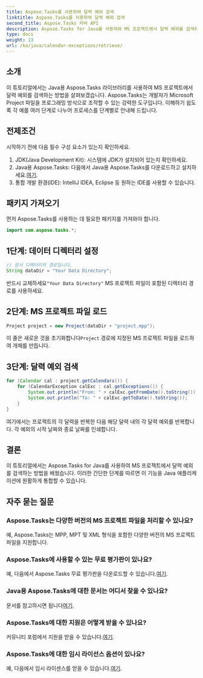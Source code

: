 ```yaml
---
title: Aspose.Tasks를 사용하여 달력 예외 검색
linktitle: Aspose.Tasks를 사용하여 달력 예외 검색
second_title: Aspose.Tasks 자바 API
description: Aspose.Tasks for Java를 사용하여 MS 프로젝트에서 달력 예외를 검색하는 방법을 알아보세요. 원활한 통합을 위한 단계별 튜토리얼입니다.
type: docs
weight: 13
url: /ko/java/calendar-exceptions/retrieve/
---
```

## 소개
이 튜토리얼에서는 Java용 Aspose.Tasks 라이브러리를 사용하여 MS 프로젝트에서 달력 예외를 검색하는 방법을 살펴보겠습니다. Aspose.Tasks는 개발자가 Microsoft Project 파일을 프로그래밍 방식으로 조작할 수 있는 강력한 도구입니다. 이해하기 쉽도록 각 예를 여러 단계로 나누어 프로세스를 단계별로 안내해 드립니다.
## 전제조건
시작하기 전에 다음 필수 구성 요소가 있는지 확인하세요.
1. JDK(Java Development Kit): 시스템에 JDK가 설치되어 있는지 확인하세요.
2.  Java용 Aspose.Tasks: 다음에서 Java용 Aspose.Tasks를 다운로드하고 설치하세요.[여기](https://releases.aspose.com/tasks/java/).
3. 통합 개발 환경(IDE): IntelliJ IDEA, Eclipse 등 원하는 IDE를 사용할 수 있습니다.

## 패키지 가져오기
먼저 Aspose.Tasks를 사용하는 데 필요한 패키지를 가져와야 합니다.
```java
import com.aspose.tasks.*;
```
## 1단계: 데이터 디렉터리 설정
```java
// 문서 디렉터리의 경로입니다.
String dataDir = "Your Data Directory";
```
 반드시 교체하세요`"Your Data Directory"` MS 프로젝트 파일이 포함된 디렉터리 경로를 사용하세요.
## 2단계: MS 프로젝트 파일 로드
```java
Project project = new Project(dataDir + "project.mpp");
```
 이 줄은 새로운 것을 초기화합니다`Project` 경로에 지정된 MS 프로젝트 파일을 로드하여 개체를 만듭니다.
## 3단계: 달력 예외 검색
```java
for (Calendar cal : project.getCalendars()) {
    for (CalendarException calExc : cal.getExceptions()) {
        System.out.println("From: " + calExc.getFromDate().toString());
        System.out.println("To: " + calExc.getToDate().toString());
    }
}
```
여기에서는 프로젝트의 각 달력을 반복한 다음 해당 달력 내의 각 달력 예외를 반복합니다. 각 예외의 시작 날짜와 종료 날짜를 인쇄합니다.

## 결론
이 튜토리얼에서는 Aspose.Tasks for Java를 사용하여 MS 프로젝트에서 달력 예외를 검색하는 방법을 배웠습니다. 이러한 간단한 단계를 따르면 이 기능을 Java 애플리케이션에 원활하게 통합할 수 있습니다.
## 자주 묻는 질문
### Aspose.Tasks는 다양한 버전의 MS 프로젝트 파일을 처리할 수 있나요?
예, Aspose.Tasks는 MPP, MPT 및 XML 형식을 포함한 다양한 버전의 MS 프로젝트 파일을 지원합니다.
### Aspose.Tasks에 사용할 수 있는 무료 평가판이 있나요?
 예, 다음에서 Aspose.Tasks 무료 평가판을 다운로드할 수 있습니다.[여기](https://releases.aspose.com/).
### Java용 Aspose.Tasks에 대한 문서는 어디서 찾을 수 있나요?
 문서를 참고하시면 됩니다[여기](https://reference.aspose.com/tasks/java/).
### Aspose.Tasks에 대한 지원은 어떻게 받을 수 있나요?
 커뮤니티 포럼에서 지원을 받을 수 있습니다.[여기](https://forum.aspose.com/c/tasks/15).
### Aspose.Tasks에 대한 임시 라이선스 옵션이 있나요?
 예, 다음에서 임시 라이센스를 얻을 수 있습니다.[여기](https://purchase.aspose.com/temporary-license/).